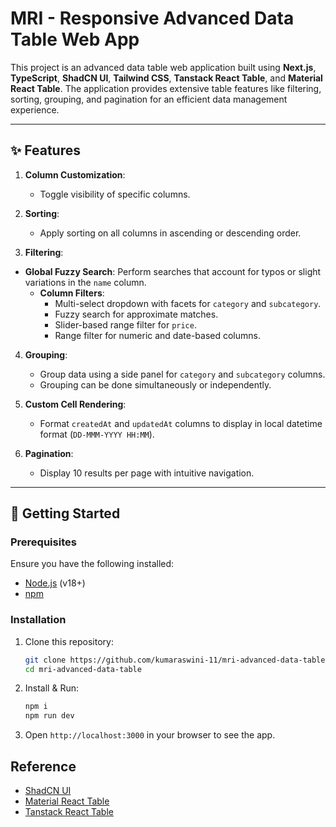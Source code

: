 # MRI - Responsive Advanced Data Table Web App

This project is an advanced data table web application built using **Next.js**, **TypeScript**, **ShadCN UI**, **Tailwind CSS**, **Tanstack React Table**, and **Material React Table**. The application provides extensive table features like filtering, sorting, grouping, and pagination for an efficient data management experience.

---

## ✨ Features

1. **Column Customization**:
   - Toggle visibility of specific columns.

2. **Sorting**:
   - Apply sorting on all columns in ascending or descending order.

3. **Filtering**:
- **Global Fuzzy Search**: Perform searches that account for typos or slight variations in the `name` column.
   - **Column Filters**:
     - Multi-select dropdown with facets for `category` and `subcategory`.
     - Fuzzy search for approximate matches.
     - Slider-based range filter for `price`.
     - Range filter for numeric and date-based columns.
    
4. **Grouping**:
   - Group data using a side panel for `category` and `subcategory` columns.
   - Grouping can be done simultaneously or independently.

5. **Custom Cell Rendering**:
   - Format `createdAt` and `updatedAt` columns to display in local datetime format (`DD-MMM-YYYY HH:MM`).

6. **Pagination**:
   - Display 10 results per page with intuitive navigation.

---

## 🚀 Getting Started

### Prerequisites

Ensure you have the following installed:
- [Node.js](https://nodejs.org/) (v18+)
- [npm](https://www.npmjs.com/)

### Installation

1. Clone this repository:
   ```bash
   git clone https://github.com/kumaraswini-11/mri-advanced-data-table.git
   cd mri-advanced-data-table
   ```

2. Install & Run:
   ```bash
   npm i
   npm run dev
   ```
   
3. Open `http://localhost:3000` in your browser to see the app.

## Reference

- [ShadCN UI](https://shadcn.dev/)
- [Material React Table](https://www.material-react-table.com/)
- [Tanstack React Table](https://tanstack.com/table/latest/docs/introduction)
<!-- - [Reunion Assignment Referance Material](https://reunion-one.notion.site/Full-Stack-Assignment-Reunion-887b68a28c4846f08da060412ae18a1f) -->
